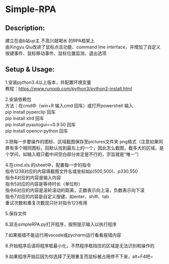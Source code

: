 # Simple-RPA
## Description:
建立在由b站up主 不高兴就喝水 的RPA框架上\
由Xingyu Qiu改进了鼠标点击功能、command line interface，并增加了自定义按键事件、鼠标移动事件、鼠标位置监测、退出选项

## Setup & Usage:
1.安装python3.4以上版本，并配置环境变量\
教程：https://www.runoob.com/python3/python3-install.html

2.安装依赖包\
方法：在cmd中（win+R  输入cmd  回车）或打开powershell 输入\
pip install pyperclip 回车\
pip install xlrd 回车\
pip install pyautogui==0.9.50 回车\
pip install opencv-python 回车

3.把每一步要操作的图标、区域截图保存至pictures文件夹  png格式（注意如果同屏有多个相同图标，回默认找到最左上的一个，因此怎么截图，截多大的区域，是个学问，如输入框只截中间空白部分肯定是不行的，宗旨就是“唯一”）

4.在cmd.xls 的sheet中，配置每一步的指令\
指令1238对应的内容填截图文件名或坐标如p(500,500)、p330,550\
指令4对应的内容是输入内容\
指令5对应的内容是等待时长（单位秒）\
指令6对应的内容是滚轮滚动的距离，正数表示向上滚，负数表示向下滚\
指令7对应的内容是自定义按键，如enter、shift、tab\
重试次数和重复次数现只针对指令123有用

5.保存文件

6.双击simpleRPA.py打开程序，按照提示输入以执行程序

7.如果报错不能运行用vscode或pycharm运行看看报错内容

8.开始程序后请将程序框最小化，不然程序框挡住的区域是无法识别和操作的

9.如果程序开始后因为你选择了无限重复而鼠标被占用停不下来，alt+F4吧~